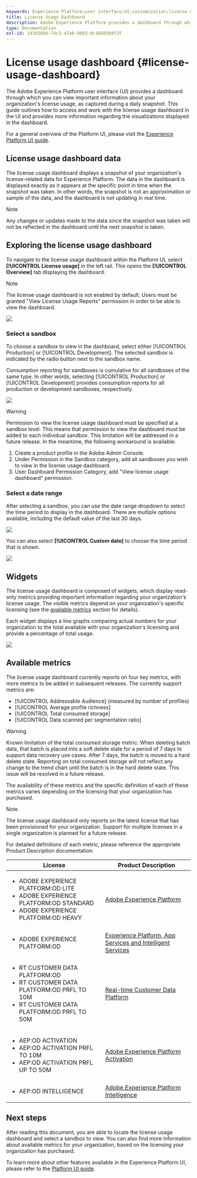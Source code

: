 ```yaml
---
keywords: Experience Platform;user interface;UI;customization;license usage dashboard;dashboard;license usage;entitlement;consumption
title: License Usage Dashboard
description: Adobe Experience Platform provides a dashboard through which you can view important information about your organization's license usage.
type: Documentation
exl-id: 143d16bb-7dc3-47ab-9b93-9c16683b9f3f
---
```

# License usage dashboard {#license-usage-dashboard}

The Adobe Experience Platform user interface (UI) provides a dashboard through which you can view important information about your organization's license usage, as captured during a daily snapshot. This guide outlines how to access and work with the license usage dashboard in the UI and provides more information regarding the visualizations displayed in the dashboard.  

For a general overview of the Platform UI, please visit the [Experience Platform UI guide](../../landing/ui-guide.md).

## License usage dashboard data

The license usage dashboard displays a snapshot of your organization's license-related data for Experience Platform. The data in the dashboard is displayed exactly as it appears at the specific point in time when the snapshot was taken. In other words, the snapshot is not an approximation or sample of the data, and the dashboard is not updating in real time.

>[!NOTE]
>
>Any changes or updates made to the data since the snapshot was taken will not be reflected in the dashboard until the next snapshot is taken.

## Exploring the license usage dashboard

To navigate to the license usage dashboard within the Platform UI, select **[!UICONTROL License usage]** in the left rail. This opens the **[!UICONTROL Overview]** tab displaying the dashboard.

>[!NOTE]
>
>The license usage dashboard is not enabled by default. Users must be granted "View License Usage Reports" permission in order to be able to view the dashboard.

![](../images/license-usage/dashboard-overview.png)

### Select a sandbox

To choose a sandbox to view in the dashboard, select either [!UICONTROL Production] or [!UICONTROL Development]. The selected sandbox is indicated by the radio button next to the sandbox name. 

Consumption reporting for sandboxes is cumulative for all sandboxes of the same type. In other words, selecting [!UICONTROL Production] or [!UICONTROL Development] provides consumption reports for all production or development sandboxes, respectively.

![](../images/license-usage/select-sandbox.png)

>[!WARNING]
>
>Permission to view the license usage dashboard must be specified at a sandbox level. This means that permission to view the dashboard must be added to each individual sandbox. This limitation will be addressed in a future release. In the meantime, the following workaround is available:
>
>1. Create a product profile in the Adobe Admin Console.
>2. Under Permission in the Sandbox category, add all sandboxes you wish to view in the license usage dashboard.
>3. User Dashboard Permission Category, add "View license usage dashboard" permission.

### Select a date range

After selecting a sandbox, you can use the date range dropdown to select the time period to display in the dashboard. There are multiple options available, including the default value of the last 30 days.

![](../images/license-usage/select-date-range.png)

You can also select **[!UICONTROL Custom date]** to choose the time period that is shown.

![](../images/license-usage/select-custom-date.png)

## Widgets

The license usage dashboard is composed of widgets, which display read-only metrics providing important information regarding your organization's license usage. The visible metrics depend on your organization's specific licensing (see the [available metrics](#available-metrics) section for details).

Each widget displays a line graphs comparing actual numbers for your organization to the total available with your organization's licensing and provide a percentage of total usage.

![](../images/license-usage/widgets.png)

## Available metrics

The license usage dashboard currently reports on four key metrics, with more metrics to be added in subsequent releases. The currently support metrics are:

* [!UICONTROL Addressable Audience] (measured by number of profiles)
* [!UICONTROL Average profile richness]
* [!UICONTROL Total consumed storage] 
* [!UICONTROL Data scanned per segmentation ratio]

>[!WARNING]
>
>Known limitation of the total consumed storage metric: When deleting batch data, that batch is placed into a soft delete state for a period of 7 days to support data recovery use cases. After 7 days, the batch is moved to a hard delete state. Reporting on total consumed storage will not reflect any change to the trend chart until the batch is in the hard delete state. This issue will be resolved in a future release.

The availability of these metrics and the specific definition of each of these metrics varies depending on the licensing that your organization has purchased. 

>[!NOTE]
>
>The license usage dashboard only reports on the latest license that has been provisioned for your organization. Support for multiple licenses in a single organization is planned for a future release. 

For detailed definitions of each metric, please reference the appropriate Product Description documentation:

|License|Product Description|
|---|---|
|<ul><li>ADOBE EXPERIENCE PLATFORM:OD LITE</li><li>ADOBE EXPERIENCE PLATFORM:OD STANDARD</li><li>ADOBE EXPERIENCE PLATFORM:OD HEAVY</li></ul>|[Adobe Experience Platform](https://helpx.adobe.com/legal/product-descriptions/adobe-experience-platform.html)|
|<ul><li>ADOBE EXPERIENCE PLATFORM:OD</li></ul>|[Experience Platform, App Services and Intelligent Services](https://helpx.adobe.com/legal/product-descriptions/exp-platform-app-svcs.html)|
|<ul><li>RT CUSTOMER DATA PLATFORM:OD</li><li>RT CUSTOMER DATA PLATFORM:OD PRFL TO 10M</li><li>RT CUSTOMER DATA PLATFORM:OD PRFL TO 50M</li></ul>|[Real-time Customer Data Platform](https://helpx.adobe.com/legal/product-descriptions/real-time-customer-data-platform.html)|
|<ul><li>AEP:OD ACTIVATION</li><li>AEP:OD ACTIVATION PRFL TO 10M</li><li>AEP:OD ACTIVATION PRFL UP TO 50M</li></ul>|[Adobe Experience Platform Activation](https://helpx.adobe.com/legal/product-descriptions/adobe-experience-platform0.html)|
|<ul><li>AEP:OD INTELLIGENCE</li></ul>|[Adobe Experience Platform Intelligence](https://helpx.adobe.com/legal/product-descriptions/adobe-experience-platform-intelligence---product-description.html)|

## Next steps

After reading this document, you are able to locate the license usage dashboard and select a sandbox to view. You can also find more information about available metrics for your organization, based on the licensing your organization has purchased. 

To learn more about other features available in the Experience Platform UI, please refer to the [Platform UI guide](../../landing/ui-guide.md).
